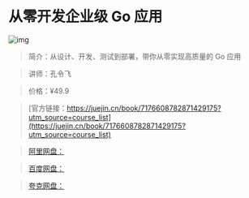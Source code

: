 # 从零开发企业级 Go 应用

![img](../../assets/695f1aaa7ef14680bc0103b8564caca9~tplv-k3u1fbpfcp-no-mark:280:280:200:280.png)

> 简介：从设计、开发、测试到部署，带你从零实现高质量的 Go 应用

> 讲师：孔令飞

> 价格：¥49.9

> [官方链接：https://juejin.cn/book/7176608782871429175?utm_source=course_list](https://juejin.cn/book/7176608782871429175?utm_source=course_list)

> [阿里网盘：]()

> [百度网盘：]()

> [夸克网盘：]()
